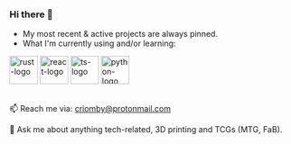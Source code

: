 ### Hi there 👋

- My most recent & active projects are always pinned.
- What I'm currently using and/or learning:<br>
<img alt="rust-logo" src="https://github.com/Criomby/Criomby/assets/86114549/e3bf32cc-5893-48f4-a0b3-8a2b72138b2e" height="50px">
<img alt="react-logo" src="https://github.com/Criomby/Criomby/assets/86114549/20ced4ec-f67e-4393-847f-b307d6137cbd" height="50px">
<img alt="ts-logo" src="https://github.com/Criomby/Criomby/assets/86114549/7fc34e57-beae-44e7-bc94-759f3fb817a5" height="50px">
<img alt="python-logo" src="https://github.com/Criomby/Criomby/assets/86114549/0fcd78c9-b20f-44ab-b2a6-6872c48941b5" height="50px">

<br>
<br>

📫 Reach me via: criomby@protonmail.com

💬 Ask me about anything tech-related, 3D printing and TCGs (MTG, FaB).
